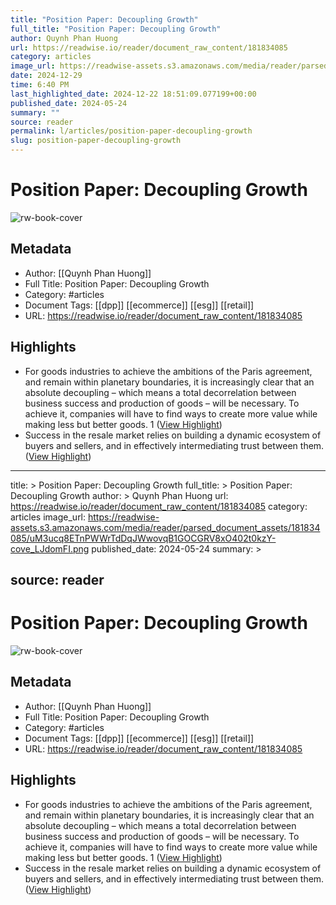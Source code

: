 ```yaml
---
title: "Position Paper: Decoupling Growth"
full_title: "Position Paper: Decoupling Growth"
author: Quynh Phan Huong
url: https://readwise.io/reader/document_raw_content/181834085
category: articles
image_url: https://readwise-assets.s3.amazonaws.com/media/reader/parsed_document_assets/181834085/uM3ucq8ETnPWWrTdDqJWwovqB1GOCGRV8xO402t0kzY-cove_LJdomFI.png
date: 2024-12-29
time: 6:40 PM
last_highlighted_date: 2024-12-22 18:51:09.077199+00:00
published_date: 2024-05-24
summary: ""
source: reader
permalink: l/articles/position-paper-decoupling-growth
slug: position-paper-decoupling-growth
---
```

# Position Paper: Decoupling Growth

![rw-book-cover](https://readwise-assets.s3.amazonaws.com/media/reader/parsed_document_assets/181834085/uM3ucq8ETnPWWrTdDqJWwovqB1GOCGRV8xO402t0kzY-cove_LJdomFI.png)

## Metadata
- Author: [[Quynh Phan Huong]]
- Full Title: Position Paper: Decoupling Growth
- Category: #articles
- Document Tags: [[dpp]] [[ecommerce]] [[esg]] [[retail]] 
- URL: https://readwise.io/reader/document_raw_content/181834085

## Highlights
- For goods industries to achieve the ambitions of the Paris agreement, and remain within planetary boundaries, it is increasingly clear that an absolute decoupling – which means a total decorrelation between business success and production of goods – will be necessary. To achieve it, companies will have to find ways to create more value while making less but better goods.
  1 ([View Highlight](https://read.readwise.io/read/01jfmr7cc58mmfnynpvkqxp73h))
- Success in the resale market relies on building a dynamic ecosystem of buyers and sellers, and in effectively intermediating trust between them. ([View Highlight](https://read.readwise.io/read/01jfqvayz77gp9h4pmamy97kn2))


---
title: >
  Position Paper: Decoupling Growth
full_title: >
  Position Paper: Decoupling Growth
author: >
  Quynh Phan Huong
url: https://readwise.io/reader/document_raw_content/181834085
category: articles
image_url: https://readwise-assets.s3.amazonaws.com/media/reader/parsed_document_assets/181834085/uM3ucq8ETnPWWrTdDqJWwovqB1GOCGRV8xO402t0kzY-cove_LJdomFI.png
published_date: 2024-05-24
summary: >
  
source: reader
---
# Position Paper: Decoupling Growth

![rw-book-cover](https://readwise-assets.s3.amazonaws.com/media/reader/parsed_document_assets/181834085/uM3ucq8ETnPWWrTdDqJWwovqB1GOCGRV8xO402t0kzY-cove_LJdomFI.png)

## Metadata
- Author: [[Quynh Phan Huong]]
- Full Title: Position Paper: Decoupling Growth
- Category: #articles
- Document Tags: [[dpp]] [[ecommerce]] [[esg]] [[retail]] 
- URL: https://readwise.io/reader/document_raw_content/181834085

## Highlights
- For goods industries to achieve the ambitions of the Paris agreement, and remain within planetary boundaries, it is increasingly clear that an absolute decoupling – which means a total decorrelation between business success and production of goods – will be necessary. To achieve it, companies will have to find ways to create more value while making less but better goods.
  1 ([View Highlight](https://read.readwise.io/read/01jfmr7cc58mmfnynpvkqxp73h))
- Success in the resale market relies on building a dynamic ecosystem of buyers and sellers, and in effectively intermediating trust between them. ([View Highlight](https://read.readwise.io/read/01jfqvayz77gp9h4pmamy97kn2))


